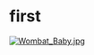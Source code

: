# first
[![Wombat_Baby.jpg](https://s14.postimg.cc/6zetypsgx/Wombat_Baby.jpg)](https://postimg.cc/image/9thzc5un1/)
